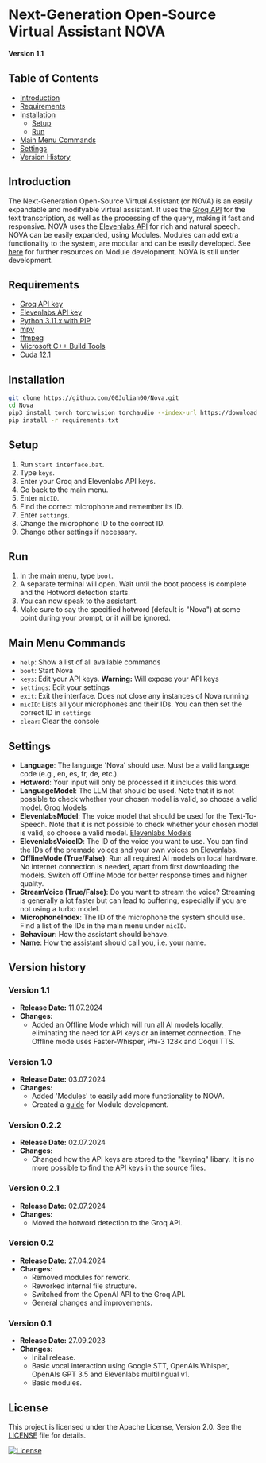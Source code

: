 # Next-Generation Open-Source Virtual Assistant NOVA

**Version 1.1**

## Table of Contents
- [Introduction](#introduction)
- [Requirements](#requirements)
- [Installation](#installation)
    - [Setup](#setup)
    - [Run](#run)
- [Main Menu Commands](#main-menu-commands)
- [Settings](#settings)
- [Version History](#version-history)

## Introduction
The Next-Generation Open-Source Virtual Assistant (or NOVA) is an easily expandable and modifyable virtual assistant. It uses the [Groq API](https://groq.com) for the text transcription, as well as the processing of the query, making it fast and responsive. NOVA uses the [Elevenlabs API](https://elevenlabs.io) for rich and natural speech. NOVA can be easily expanded, using Modules. Modules can add extra functionality to the system, are modular and can be easily developed. See [here](https://github.com/00Julian00/Nova-Devtools.git) for further resources on Module development. NOVA is still under development.

## Requirements

- [Groq API key](https://groq.com)
- [Elevenlabs API key](https://elevenlabs.io)
- [Python 3.11.x with PIP](https://www.python.org)
- [mpv](https://mpv.io)
- [ffmpeg](https://ffmpeg.org/download.html)
- [Microsoft C++ Build Tools](https://visualstudio.microsoft.com/de/visual-cpp-build-tools/)
- [Cuda 12.1](https://developer.nvidia.com/cuda-12-1-0-download-archive)

## Installation

```bash
git clone https://github.com/00Julian00/Nova.git
cd Nova
pip3 install torch torchvision torchaudio --index-url https://download.pytorch.org/whl/cu121
pip install -r requirements.txt
```

## Setup

1. Run `Start interface.bat`.
2. Type `keys`.
3. Enter your Groq and Elevenlabs API keys.
4. Go back to the main menu.
5. Enter `micID`.
6. Find the correct microphone and remember its ID.
7. Enter `settings`.
8. Change the microphone ID to the correct ID.
9. Change other settings if necessary.

## Run

1. In the main menu, type `boot`.
2. A separate terminal will open. Wait until the boot process is complete and the Hotword detection starts.
3. You can now speak to the assistant.
4. Make sure to say the specified hotword (default is "Nova") at some point during your prompt, or it will be ignored.

## Main Menu Commands

- `help`: Show a list of all available commands
- `boot`: Start Nova
- `keys`: Edit your API keys. **Warning:** Will expose your API keys
- `settings`: Edit your settings
- `exit`: Exit the interface. Does not close any instances of Nova running
- `micID`: Lists all your microphones and their IDs. You can then set the correct ID in `settings`
- `clear`: Clear the console

## Settings

- **Language**: The language 'Nova' should use. Must be a valid language code (e.g., en, es, fr, de, etc.).
- **Hotword**: Your input will only be processed if it includes this word.
- **LanguageModel**: The LLM that should be used. Note that it is not possible to check whether your chosen model is valid, so choose a valid model. [Groq Models](https://console.groq.com/docs/models)
- **ElevenlabsModel**: The voice model that should be used for the Text-To-Speech. Note that it is not possible to check whether your chosen model is valid, so choose a valid model. [Elevenlabs Models](https://elevenlabs.io/docs/speech-synthesis/models)
- **ElevenlabsVoiceID**: The ID of the voice you want to use. You can find the IDs of the premade voices and your own voices on [Elevenlabs](https://elevenlabs.io).
- **OfflineMode (True/False)**: Run all required AI models on local hardware. No internet connection is needed, apart from first downloading the models. Switch off Offline Mode for better response times and higher quality.
- **StreamVoice (True/False)**: Do you want to stream the voice? Streaming is generally a lot faster but can lead to buffering, especially if you are not using a turbo model.
- **MicrophoneIndex**: The ID of the microphone the system should use. Find a list of the IDs in the main menu under `micID`.
- **Behaviour**: How the assistant should behave.
- **Name**: How the assistant should call you, i.e. your name.


## Version history

### Version 1.1

- **Release Date:** 11.07.2024
- **Changes:**
    - Added an Offline Mode which will run all AI models locally, eliminating the need for API keys or an internet connection. The Offline mode uses Faster-Whisper, Phi-3 128k and Coqui TTS.

### Version 1.0

- **Release Date:** 03.07.2024
- **Changes:**
    - Added 'Modules' to easily add more functionality to NOVA.
    - Created a [guide](https://github.com/00Julian00/Nova-Devtools.git) for Module development.

### Version 0.2.2

- **Release Date:** 02.07.2024
- **Changes:**
    - Changed how the API keys are stored to the "keyring" libary. It is no more possible to find the API keys in the source files.


### Version 0.2.1

- **Release Date:** 02.07.2024
- **Changes:**
    - Moved the hotword detection to the Groq API.


### Version 0.2

- **Release Date:** 27.04.2024
- **Changes:**
    - Removed modules for rework.
    - Reworked internal file structure.
    - Switched from the OpenAI API to the Groq API.
    - General changes and improvements.

### Version 0.1

- **Release Date:** 27.09.2023
- **Changes:**
    - Inital release.
    - Basic vocal interaction using Google STT, OpenAIs Whisper, OpenAIs GPT 3.5 and Elevenlabs multilingual v1.
    - Basic modules.


## License

This project is licensed under the Apache License, Version 2.0. See the [LICENSE](LICENSE) file for details.

[![License](https://img.shields.io/badge/License-Apache%202.0-blue.svg)](https://opensource.org/licenses/Apache-2.0)

